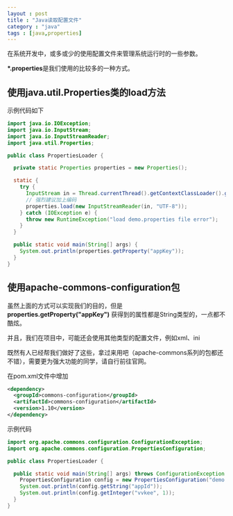 ```yaml
---
layout : post
title : "Java读取配置文件"
category : "java"
tags : [java,properties]
---
```


在系统开发中，或多或少的使用配置文件来管理系统运行时的一些参数。

**\*\.properties**是我们使用的比较多的一种方式。

## 使用java.util.Properties类的load方法

示例代码如下

```java
import java.io.IOException;
import java.io.InputStream;
import java.io.InputStreamReader;
import java.util.Properties;

public class PropertiesLoader {

  private static Properties properties = new Properties();

  static {
    try {
      InputStream in = Thread.currentThread().getContextClassLoader().getResourceAsStream("demo.properties");
      // 强烈建议加上编码
      properties.load(new InputStreamReader(in, "UTF-8"));
    } catch (IOException e) {
      throw new RuntimeException("load demo.properties file error");
    }
  }

  public static void main(String[] args) {
    System.out.println(properties.getProperty("appKey"));
  }
}
```

## 使用apache-commons-configuration包

虽然上面的方式可以实现我们的目的，但是 **properties.getProperty("appKey")** 获得到的属性都是String类型的，一点都不酷炫。

并且，我们在项目中，可能还会使用其他类型的配置文件，例如xml、ini

既然有人已经帮我们做好了这些，拿过来用吧（apache-commons系列的包都还不错），需要更为强大功能的同学，请自行前往官网。

在pom.xml文件中增加

```xml
<dependency>
  <groupId>commons-configuration</groupId>
  <artifactId>commons-configuration</artifactId>
  <version>1.10</version>
</dependency>
```

示例代码

```java
import org.apache.commons.configuration.ConfigurationException;
import org.apache.commons.configuration.PropertiesConfiguration;

public class PropertiesLoader {

  public static void main(String[] args) throws ConfigurationException {
    PropertiesConfiguration config = new PropertiesConfiguration("demo.properties");
    System.out.println(config.getString("appId"));
    System.out.println(config.getInteger("vvkee", 1));
  }
}
```
